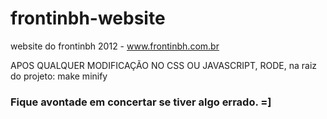 frontinbh-website
=================

website do frontinbh 2012 - www.frontinbh.com.br

APOS QUALQUER MODIFICAÇÃO NO CSS OU JAVASCRIPT, RODE, na raiz do projeto:
make minify


### Fique avontade em concertar se tiver algo errado. =]